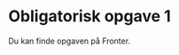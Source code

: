 
# Obligatorisk opgave 1

Du kan finde opgaven på Fronter.

<!-- 
Google job interview
Obligatorisk opgave

## Opgavebeskrivelse

1. Start med at se denne video: [How to: Work at Google — Example Coding/Engineering Interview](https://www.youtube.com/watch?v=XKu_SEDAykw)
3. Herefter skal du udvælge en af de kodeeksempler som Edward viser i videoen, og oversætte det til python kode.
4. Til sidst skal du lave en screencast video af dig der livekoder eksemplet i din editor. Du skal forklare din kode mens du skriver den.

Du skal starte med at se videoen: [How to: Work at Google — Example Coding/Engineering Interview](https://www.youtube.com/watch?v=XKu_SEDAykw).    
Herefter er din opgave at omforme en af de to løsninger på problemet som Edward skriver i C++ til python kode.

Du skal lave og aflevere en screencast video på **max 5 minutter**. 
Videoen skal være af dig der livekoder denne løsning, samtidig med at du forklarer din kode.

* Du må ikke bruge nogen form for LLM under optagelsen af din video. 
    * Slå Copilot eller hvad du ellers har i din editor fra.
* Din editor må dog gerne bruge intellisence.
* Du må ikke klippe/redigere i din video (one take!)

* Hvis du føler dig oven på i denne opgave kan du vælge at skrive din kode på en tavle (som Edward) eller på et stykke papir mens du optager det.

### Aflevering
* Du kan enten aflevere videoen med et link til Youtube eller lign. eller du kan uploade videoen dirrekte til ItsLearning.  
* Aflevering foregår [her]() og dealine er fredag d. 26. september kl. 16.00 


-->






<!--
## Læringsmål

* Kunne forklare en udvalgt del af emnet python datastrukture.

## Dagens indhold
Du skal bruge timerne i dag på at starte på din obligatoriske opgave. 
Slutresultatet er at du skal aflevere er en video på maks 5 minutter.    
Videoen skal ligge på Youtube (eller et andet offentligt tilgængeligt medie der ikke kræver at man opretter en profil for at kunne se din video!), og du skal aflevere et link til denne video på ItsLearning.
 
Videoen skal være en optagelse af dig der foklarer om     

* Pythons datastrukture

Vi har brugt meget mere end 5 minutter på disse emner i undervisningen, så det er op til dig at udvælge hvad du mener er vigtigt i forhold til emnet. Du behøver ikke starte fra bunden. Feks. hvis du gerne vil fortælle om hvordan slicing fungerer, behøver du ikke starte med at vise hvordan man opretter en liste, eller tilføjer elementer. Ligeledes hvis du vil forklare om de forskellige datastrukturers symantiske mening kan du også godt tage for givet at publikum ved alt det basale vedrørende datastrukture.

Videoen skal laves ved at du filmer dig selv enten ved en tavle/whiteboard, eller ved at du filmer dig selv der tegner på et stykke papir. 
Du må ikke lave et screencast af din editor på din computer. Videoen skal være "analog" og skal være uden brug af hjælpemidler. 

Du kan finde inspiration i disse 2 videoer. Den ene om 2. grads polynomier filmet ved tavle, den anden om negative tal i det binære talsystem (tegning på papir).



Den kvikke studerende har måske lagt mærke til at denne opgave meget minder om det ene af emenrne til den endelige eksamen. Så du er altså allerede i gang med eksamensforberedelserne. 

* [Polynimier - Esther ved tavle](https://www.youtube.com/watch?v=VgEdi2yA4NA)
* [Binære tal - Ben på papir](https://www.youtube.com/watch?v=4qH4unVtJkE)

-->